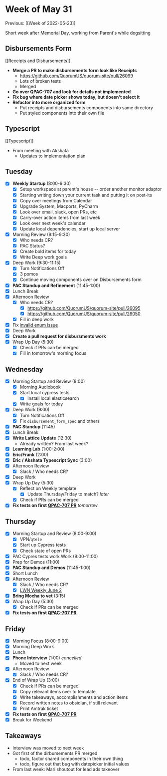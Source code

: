 # Week of May 31
Previous: [[Week of 2022-05-23]]

Short week after Memorial Day, working from Parent's while dogsitting

## Disbursements Form
[[Receipts and Disbursements]]
 - **Merge a PR to make disbursements form look like Receipts**
	 - https://github.com/QuorumUS/quorum-site/pull/26099
	 - Lots of broken tests
	 - Merged
 - **Go over QPAC-707 and  look for details not implemented**
 - **Fix bug where date picker shows today, but doesn't select it**
 - **Refactor into more organized form**
	 - Put receipts and disbursements components into same directory
	 - Put styled components into their own file

## Typescript
[[Typescript]]
 - From meeting with Akshata
	 - Updates to implementation plan

## Tuesday
- [x] **Weekly Startup** (8:00-9:30)
	- [x] Setup workspace at parent's house -- order another monitor adaptor
	- [x] Starting writing down your current task and putting it on post-its
	- [x] Copy over meetings from Calendar
	- [x] Upgrade System, Macports, PyCharm
	- [x] Look over email, slack, open PRs, etc
	- [x] Carry-over action items from last week
	- [x] Look over next week's calendar
	- [x] Update local dependencies, start up local server
- [x] Morning Review (9:15-9:30)
	- [x] Who needs CR?
	- [x] PAC Status?
	- [x] Create bold items for today
	- [x] Write Deep work goals
- [x] Deep Work (9:30-11:15)
	- [x] Turn Notifications Off
	- [x] 3 pomos
	- [x] Continue moving components over on Disbursements form
- [x] **PAC Standup and Refinement** (11:45-1:00)
- [x] Lunch Break
- [x] Afternoon Review
	- [x] Who needs CR?
		- [x] https://github.com/QuorumUS/quorum-site/pull/26095
		- [x] https://github.com/QuorumUS/quorum-site/pull/26050
	- [x] Fill in deep work
- [x] Fix [invalid enum issue](https://quorumanalytics.slack.com/archives/C02L9PUAVCG/p1654015028676849)
- [x] Deep Work
- [x] **Create a pull request for disbursments work**
- [x] Wrap Up Day (5:30)
	- [x] Check if PRs can be merged
	- [x] Fill in tomorrow's morning focus

## Wednesday
- [x] Morning Startup and Review (8:00)
	- [x] Morning Audiobook
	- [x] Start local cypress tests
		- [x] Install local elasticsearch
	- [x] Write goals for today
- [x] Deep Work (9:00)
	- [x] Turn Notifications Off
	- [x] Fix `disbursement_form_spec` and others
- [x] **PAC Standup** (11:45)
- [x] Lunch Break
- [x] **Write Lattice Update** (12:30)
	- Already written? From last week?
- [x] **Learning Lab** (1:00-2:00)
- [x] **Eric/Frank** (2:00)
- [x] **Eric / Akshata Typescript Sync** (3:00)
- [x] Afternoon Review
	- [x] Slack / Who needs CR?
- [x] Deep Work
- [x] Wrap Up Day (5:30)
	- [x] Reflect on Weekly template
		- [x] Update Thursday/Friday to match? *later*
	- [x] Check if PRs can be merged
- [x] **Fix tests on first [QPAC-707 PR][qp707pr]** *tomorrow*

[qp707pr]: https://github.com/QuorumUS/quorum-site/pull/26099

## Thursday
 - [x] Morning Startup and Review (8:00-9:00)
	 - [x] VPN/`qtele`
	 - [x] Start up Cypress tests
	 - [x] Check state of open PRs
 - [x] PAC Cypres tests work Work (9:00-11:00)
 - [x] Prep for Demos (11:00)
 - [x] **PAC Standup and Demos** (11:45-1:00)
 - [x] Short Lunch
 - [x] Afternoon Review
	 - [x] Slack / Who needs CR?
	 - [x] [LWN Weekly June 2](https://lwn.net/Articles/896349/)
 - [x] **Bring Mocha to vet** (3:15)
 - [x] Wrap Up Day (5:30)
	 - [x] Check if PRs can be merged
- [x] **Fix tests on first [QPAC-707 PR][qp707pr]**

## Friday
 - [x] Morning Focus (8:00-9:00)
 - [x] Morning Deep Work
 - [x] Lunch
 - [x] **Phone Interview** (1:00) *cancelled*
	 - Moved to next week
 - [x] Afternoon Review
	 - [x] Slack / Who needs CR?
 - [x] End of Wrap Up (3:00)
	 - [x] Check if PRs can be merged
	 - [x] Copy relevant items over to template
	 - [x] Write takeaways, accomplishments and action items
	 - [x] Record written notes to obsidian, if still relevant
	 - [x] Print Amtrak ticket
- [x] **Fix tests on first [QPAC-707 PR][qp707pr]**
- [x] Break for Weekend

## Takeaways
 - Interview was moved to next week
 - Got first of the dirbursements PR merged
	 - todo, factor shared components in their own thing
	 - todo, figure out that bug with datepicker initial values
 - From last week: Mari shoutout for lead ads takeover